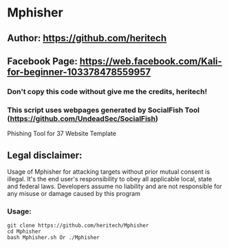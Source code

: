 # Mphisher
## Author: https://github.com/heritech
## Facebook Page: https://web.facebook.com/Kali-for-beginner-103378478559957
### Don't copy this code without give me the credits, heritech! 
### This script uses webpages generated by SocialFish Tool (https://github.com/UndeadSec/SocialFish)

Phishing Tool for 37 Website Template

## Legal disclaimer:
Usage of Mphisher for attacking targets without prior mutual consent is illegal. It's the end user's responsibility to obey all applicable local, state and federal laws. Developers assume no liability and are not responsible for any misuse or damage caused by this program 


### Usage:
```
git clone https://github.com/heritech/Mphisher
cd Mphisher
bash Mphisher.sh Or ./Mphisher
```
